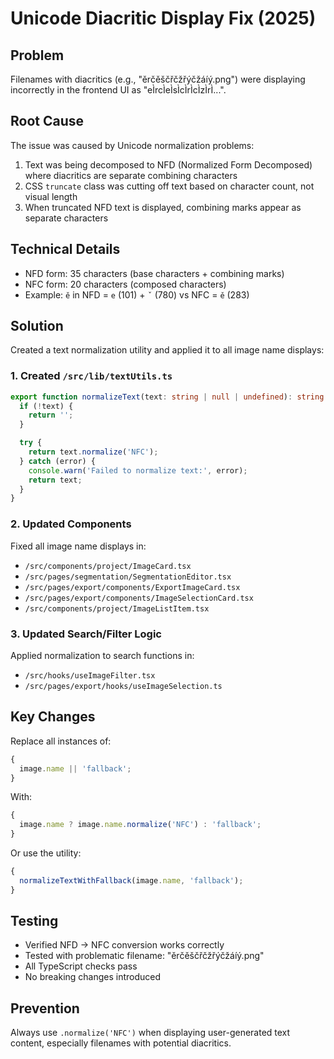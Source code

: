 # Unicode Diacritic Display Fix (2025)

## Problem

Filenames with diacritics (e.g., "ěrčěščřčžřýčžáíý.png") were displaying incorrectly in the frontend UI as "eÌrcÌeÌsÌcÌrÌcÌzÌrÌ...".

## Root Cause

The issue was caused by Unicode normalization problems:

1. Text was being decomposed to NFD (Normalized Form Decomposed) where diacritics are separate combining characters
2. CSS `truncate` class was cutting off text based on character count, not visual length
3. When truncated NFD text is displayed, combining marks appear as separate characters

## Technical Details

- NFD form: 35 characters (base characters + combining marks)
- NFC form: 20 characters (composed characters)
- Example: `ě` in NFD = `e` (101) + `ˇ` (780) vs NFC = `ě` (283)

## Solution

Created a text normalization utility and applied it to all image name displays:

### 1. Created `/src/lib/textUtils.ts`

```typescript
export function normalizeText(text: string | null | undefined): string {
  if (!text) {
    return '';
  }

  try {
    return text.normalize('NFC');
  } catch (error) {
    console.warn('Failed to normalize text:', error);
    return text;
  }
}
```

### 2. Updated Components

Fixed all image name displays in:

- `/src/components/project/ImageCard.tsx`
- `/src/pages/segmentation/SegmentationEditor.tsx`
- `/src/pages/export/components/ExportImageCard.tsx`
- `/src/pages/export/components/ImageSelectionCard.tsx`
- `/src/components/project/ImageListItem.tsx`

### 3. Updated Search/Filter Logic

Applied normalization to search functions in:

- `/src/hooks/useImageFilter.tsx`
- `/src/pages/export/hooks/useImageSelection.ts`

## Key Changes

Replace all instances of:

```typescript
{
  image.name || 'fallback';
}
```

With:

```typescript
{
  image.name ? image.name.normalize('NFC') : 'fallback';
}
```

Or use the utility:

```typescript
{
  normalizeTextWithFallback(image.name, 'fallback');
}
```

## Testing

- Verified NFD -> NFC conversion works correctly
- Tested with problematic filename: "ěrčěščřčžřýčžáíý.png"
- All TypeScript checks pass
- No breaking changes introduced

## Prevention

Always use `.normalize('NFC')` when displaying user-generated text content, especially filenames with potential diacritics.
